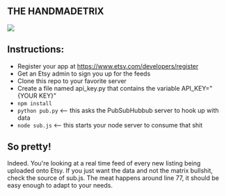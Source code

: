 ## THE HANDMADETRIX
![](https://raw.github.com/astanway/handmadetrix/master/handmadetrix.png)

## Instructions:
* Register your app at https://www.etsy.com/developers/register
* Get an Etsy admin to sign you up for the feeds
* Clone this repo to your favorite server
* Create a file named api_key.py that contains the variable API_KEY="{YOUR KEY}"
* <code>npm install</code>
* <code>python pub.py</code> <-- this asks the PubSubHubbub server to hook up with data
* <code>node sub.js</code>  <-- this starts your node server to consume that shit

## So pretty!
Indeed. You're looking at a real time feed of every new listing being uploaded onto Etsy. If you just want the data and not the matrix bullshit, check the source of sub.js. The meat happens around line 77, it should be easy enough to adapt to your needs.

